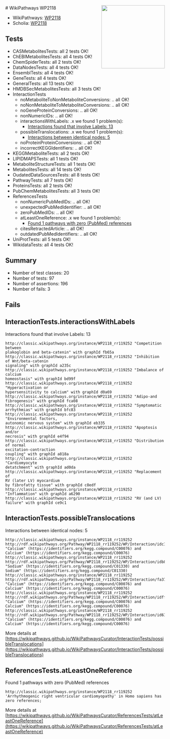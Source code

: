 <img style="float: right; width: 200px" src="https://upload.wikimedia.org/wikipedia/commons/thumb/8/83/Wplogo_with_text_500.png/640px-Wplogo_with_text_500.png" />
# WikiPathways WP2118

* WikiPathways: [WP2118](https://wikipathways.org/pathways/WP2118)
* Scholia: [WP2118](https://scholia.toolforge.org/wikipathways/WP2118)
## Tests
* CASMetabolitesTests: all 2 tests OK!
* ChEBIMetabolitesTests: all 4 tests OK!
* ChemSpiderTests: all 2 tests OK!
* DataNodesTests: all 4 tests OK!
* EnsemblTests: all 4 tests OK!
* GeneTests: all 4 tests OK!
* GeneralTests: all 13 tests OK!
* HMDBSecMetabolitesTests: all 3 tests OK!
* InteractionTests
    * noMetaboliteToNonMetaboliteConversions: .. all OK!
    * noNonMetaboliteToMetaboliteConversions: .. all OK!
    * noGeneProteinConversions: .. all OK!
    * nonNumericIDs: .. all OK!
    * interactionsWithLabels: .x we found 1 problem(s):
        * [Interactions found that involve Labels: 13](#fe97a8bb)
    * possibleTranslocations: .x we found 1 problem(s):
        * [Interactions between identical nodes: 5](#1c11820a)
    * noProteinProteinConversions: .. all OK!
    * incorrectKEGGIdentifiers: .. all OK!
* KEGGMetaboliteTests: all 2 tests OK!
* LIPIDMAPSTests: all 1 tests OK!
* MetaboliteStructureTests: all 1 tests OK!
* MetabolitesTests: all 14 tests OK!
* OudatedDataSourcesTests: all 8 tests OK!
* PathwayTests: all 7 tests OK!
* ProteinsTests: all 2 tests OK!
* PubChemMetabolitesTests: all 3 tests OK!
* ReferencesTests
    * nonNumericPubMedIDs: .. all OK!
    * unexpectedPubMedIdentifier: .. all OK!
    * zeroPubMedIDs: .. all OK!
    * atLeastOneReference: .x we found 1 problem(s):
        * [Found 1 pathways with zero (PubMed) references](#d0a459f0)
    * citesRetractedArticle: .. all OK!
    * outdatedPubMedIdentifiers: .. all OK!
* UniProtTests: all 5 tests OK!
* WikidataTests: all 4 tests OK!


## Summary

* Number of test classes: 20
* Number of tests: 97
* Number of assertions: 196
* Number of fails: 3

## Fails

<a name="fe97a8bb" />

## InteractionTests.interactionsWithLabels

Interactions found that involve Labels: 13
```
http://classic.wikipathways.org/instance/WP2118_rr119252 "Competition between
plakoglobin and beta-catenin" with graphId fb65a
http://classic.wikipathways.org/instance/WP2118_rr119252 "Inhibition of Wnt/beta-catenin
signaling" with graphId a235c
http://classic.wikipathways.org/instance/WP2118_rr119252 "Imbalance of calcium
homeostasis" with graphId bd99f
http://classic.wikipathways.org/instance/WP2118_rr119252 "Hyperactivation or
hypersensitivity to calcium" with graphId d0a69
http://classic.wikipathways.org/instance/WP2118_rr119252 "Adipo-and
fibrogenesis" with graphId fca08
http://classic.wikipathways.org/instance/WP2118_rr119252 "Symptomatic
arrhythmias" with graphId bfc83
http://classic.wikipathways.org/instance/WP2118_rr119252 "Environmental factors,
autonomic nervous system" with graphId eb335
http://classic.wikipathways.org/instance/WP2118_rr119252 "Apoptosis and/or
necrosis" with graphId e4f94
http://classic.wikipathways.org/instance/WP2118_rr119252 "Distribution of normal
excitation-contraction
coupling" with graphId a818a
http://classic.wikipathways.org/instance/WP2118_rr119252 "Cardiomyocyte
detatchment" with graphId ad0da
http://classic.wikipathways.org/instance/WP2118_rr119252 "Replacement of
RV (later LV) myocardium
by fibrofatty tissue" with graphId c8edf
http://classic.wikipathways.org/instance/WP2118_rr119252 "Inflammation" with graphId a6290
http://classic.wikipathways.org/instance/WP2118_rr119252 "RV (and LV) failure" with graphId ce9c1
```

<a name="1c11820a" />

## InteractionTests.possibleTranslocations

Interactions between identical nodes: 5
```
http://classic.wikipathways.org/instance/WP2118_rr119252 http://rdf.wikipathways.org/Pathway/WP2118_rr119252/WP/Interaction/idc187ff81 "Calcium" (https://identifiers.org/kegg.compound/C00076) and 
Calcium" (https://identifiers.org/kegg.compound/C00076)
http://classic.wikipathways.org/instance/WP2118_rr119252 http://rdf.wikipathways.org/Pathway/WP2118_rr119252/WP/Interaction/idb803aede "Sodium" (https://identifiers.org/kegg.compound/C01330) and 
Sodium" (https://identifiers.org/kegg.compound/C01330)
http://classic.wikipathways.org/instance/WP2118_rr119252 http://rdf.wikipathways.org/Pathway/WP2118_rr119252/WP/Interaction/fa370 "Calcium" (https://identifiers.org/kegg.compound/C00076) and 
Calcium" (https://identifiers.org/kegg.compound/C00076)
http://classic.wikipathways.org/instance/WP2118_rr119252 http://rdf.wikipathways.org/Pathway/WP2118_rr119252/WP/Interaction/idff24f0c "Calcium" (https://identifiers.org/kegg.compound/C00076) and 
Calcium" (https://identifiers.org/kegg.compound/C00076)
http://classic.wikipathways.org/instance/WP2118_rr119252 http://rdf.wikipathways.org/Pathway/WP2118_rr119252/WP/Interaction/id61b0d9c7 "Calcium" (https://identifiers.org/kegg.compound/C00076) and 
Calcium" (https://identifiers.org/kegg.compound/C00076)
```

More details at [https://wikipathways.github.io/WikiPathwaysCurator/InteractionTests/possibleTranslocations](https://wikipathways.github.io/WikiPathwaysCurator/InteractionTests/possibleTranslocations)

<a name="d0a459f0" />

## ReferencesTests.atLeastOneReference

Found 1 pathways with zero (PubMed) references
```
http://classic.wikipathways.org/instance/WP2118_rr119252 'Arrhythmogenic right ventricular cardiomyopathy' in Homo sapiens has zero references; 
```

More details at [https://wikipathways.github.io/WikiPathwaysCurator/ReferencesTests/atLeastOneReference](https://wikipathways.github.io/WikiPathwaysCurator/ReferencesTests/atLeastOneReference)

